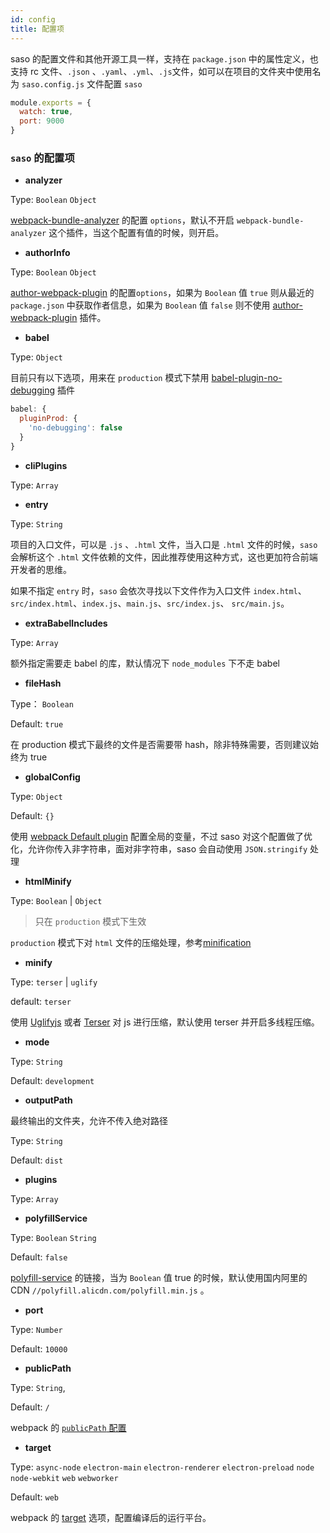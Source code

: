```yaml
---
id: config
title: 配置项
---
```


saso 的配置文件和其他开源工具一样，支持在 `package.json` 中的属性定义，也支持 rc 文件、`.json` 、`.yaml`、`.yml`、`.js`文件，如可以在项目的文件夹中使用名为 `saso.config.js` 文件配置 `saso`

```js
module.exports = {
  watch: true,
  port: 9000
}
```

### `saso` 的配置项

+ **analyzer**

Type: `Boolean` `Object`

[webpack-bundle-analyzer](https://github.com/webpack-contrib/webpack-bundle-analyzer) 的配置 `options`，默认不开启 `webpack-bundle-analyzer` 这个插件，当这个配置有值的时候，则开启。

+ **authorInfo**

Type: `Boolean` `Object`

[author-webpack-plugin](https://github.com/huruji/author-webpack-plugin) 的配置`options`，如果为 `Boolean` 值 `true` 则从最近的 `package.json` 中获取作者信息，如果为 `Boolean` 值 `false` 则不使用 [author-webpack-plugin](https://github.com/huruji/author-webpack-plugin) 插件。

+ **babel**

Type: `Object`

目前只有以下选项，用来在 `production` 模式下禁用 [babel-plugin-no-debugging](https://github.com/huruji/babel-plugin-no-debugging) 插件

```js
babel: {
  pluginProd: {
    'no-debugging': false
  }
}
```

+ **cliPlugins**

Type: `Array`

+ **entry**

Type: `String`

项目的入口文件，可以是 `.js` 、`.html` 文件，当入口是 `.html` 文件的时候，`saso` 会解析这个 `.html` 文件依赖的文件，因此推荐使用这种方式，这也更加符合前端开发者的思维。

如果不指定 `entry` 时，`saso` 会依次寻找以下文件作为入口文件 `index.html`、 `src/index.html`、`index.js`、`main.js`、`src/index.js`、 `src/main.js`。

+ **extraBabelIncludes**

Type: `Array`

额外指定需要走 babel 的库，默认情况下 `node_modules` 下不走 babel

+ **fileHash**

Type： `Boolean`

Default: `true`

在 production 模式下最终的文件是否需要带 hash，除非特殊需要，否则建议始终为 true

+ **globalConfig**

Type: `Object`

Default: `{}`

使用 [webpack Default plugin](https://webpack.js.org/plugins/define-plugin/) 配置全局的变量，不过 saso 对这个配置做了优化，允许你传入非字符串，面对非字符串，saso 会自动使用 `JSON.stringify` 处理

+ **htmlMinify**

Type: `Boolean` | `Object`

> 只在 `production` 模式下生效

`production` 模式下对 `html` 文件的压缩处理，参考[minification](https://github.com/jantimon/html-webpack-plugin#minification)

+ **minify**

Type: `terser` | `uglify`

default: `terser`

使用 [Uglifyjs](https://github.com/mishoo/UglifyJS2) 或者 [Terser](https://github.com/terser-js/terser) 对 js 进行压缩，默认使用 terser 并开启多线程压缩。

+ **mode**

Type: `String`

Default: `development`

+ **outputPath**

最终输出的文件夹，允许不传入绝对路径

Type: `String`

Default: `dist`

+ **plugins**

Type: `Array`

+ **polyfillService**

Type: `Boolean` `String`

Default: `false`

[polyfill-service](https://github.com/Financial-Times/polyfill-service) 的链接，当为 `Boolean` 值 true 的时候，默认使用国内阿里的CDN `//polyfill.alicdn.com/polyfill.min.js` 。

+ **port**

Type: `Number`

Default: `10000`

+ **publicPath**

Type: `String`,

Default: `/`

webpack 的 [`publicPath` 配置](https://webpack.js.org/guides/public-path/)

+ **target**

Type: `async-node` `electron-main` `electron-renderer` `electron-preload` `node` `node-webkit` `web` `webworker`

Default: `web`

webpack 的 [target](https://webpack.js.org/configuration/target/) 选项，配置编译后的运行平台。